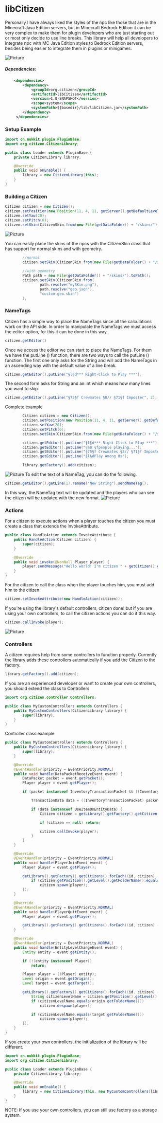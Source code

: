 # libCitizen
Personally I have always liked the styles of the npc like those that are in the Minecraft Java Edition servers, but in Minecraft Bedrock Edition it can be very complex to make them for plugin developers who are just starting out or most only decide to use line breaks. This library will help all developers to integrate npc with MC Java Edition styles to Bedrock Edition servers, besides being easier to integrate them in plugins or minigames.

![Picture](https://github.com/JoseLuisHD/libCitizen/blob/main/img/example.png)

##### Dependencies:

```xml
    <dependencies>
        <dependency>
            <groupId>org.citizen</groupId>
            <artifactId>libCitizen</artifactId>
            <version>1.0-SNAPSHOT</version>
            <scope>system</scope>
            <systemPath>${basedir}/lib/libCitizen.jar</systemPath>
        </dependency>
     </dependencies>
```

### Setup Example

```java
import cn.nukkit.plugin.PluginBase;
import org.citizen.CitizenLibrary;

public class Loader extends PluginBase {
    private CitizenLibrary library;

    @Override
    public void onEnable() {
        library = new CitizenLibrary(this);
    }
}
```

### Building a Citizen

```java
Citizen citizen = new Citizen();
citizen.setPosition(new Position(11, 4, 11, getServer().getDefaultLevel()));
citizen.setYaw(20);
citizen.setPitch(0);
citizen.setSkin(CitizenSkin.from(new File(getDataFolder() + "/skins/").toPath().resolve("mySKin.png")));
```
![Picture](https://github.com/JoseLuisHD/libCitizen/blob/main/img/test1.jpeg)

You can easily place the skins of the npcs with the CitizenSkin class that has support for normal skins and with geometry.
```java
        //normal
        citizen.setSkin(CitizenSkin.from(new File(getDataFolder() + "/skins/").toPath().resolve("mySKin.png")));
        
        //with geometry
        Path path = new File(getDataFolder() + "/skins/").toPath();
        citizen.setSkin(CitizenSkin.from(
                path.resolve("mySKin.png"),
                path.resolve("geo.json"),
                "custom.geo.skin")
        );
```

### NameTags
Citizen has a simple way to place the NameTags since all the calculations work on the API side. In order to manipulate the NameTags we must access the editor option, for this it can be done in this way.
```java
citizen.getEditor()
```
Once we access the editor we can start to place the NameTags. For them we have the putLine () function, there are two ways to call the putLine () function.
The first one only asks for the String and will add the NameTags in an ascending way with the default value of a line break.
```java
citizen.getEditor().putLine("§l§d*** Right-Click to Play ***");
```
The second form asks for String and an int which means how many lines you want to skip.
```java
citizen.getEditor().putLine("§75§f Crewmates §8// §71§f Imposter", 2);
```
Complete example
```java
        Citizen citizen = new Citizen();
        citizen.setPosition(new Position(11, 4, 11, getServer().getDefaultLevel()));
        citizen.setYaw(20);
        citizen.setPitch(0);
        citizen.setSkin(CitizenSkin.from(new File(getDataFolder() + "/skins/").toPath().resolve("mySKin.png")));

        citizen.getEditor().putLine("§l§d*** Right-Click to Play ***");
        citizen.getEditor().putLine("§a0 §fpeople playing...");
        citizen.getEditor().putLine("§75§f Crewmates §8// §71§f Imposter", 2);
        citizen.getEditor().putLine("§l§dPlay Among Us");

        library.getFactory().add(citizen);
```
![Picture](https://github.com/JoseLuisHD/libCitizen/blob/main/img/final.jpeg)
To edit the text of a NameTag, you can do the following.
```java
citizen.getEditor().getLine(1).rename("New String").sendNameTag();
```
In this way, the NameTag text will be updated and the players who can see the citizen will be updated with the new format.
![Picture](https://github.com/JoseLuisHD/libCitizen/blob/main/img/edit.jpeg)

### Actions
For a citizen to execute actions when a player touches the citizen you must create a class that extends the InvokeAttribute.
```java
public class HandleAction extends InvokeAttribute {
    public HandleAction(Citizen citizen) {
        super(citizen);
    }

    @Override
    public void invoke(@NonNull Player player) {
        player.sendMessage("Hello world! I'm citizen " + getCitizen().getEntityId());
    }
}
```
For the citizen to call the class when the player touches him, you must add him to the citizen.
```java
citizen.setInvokeAttribute(new HandleAction(citizen));
```
If you're using the library's default controllers, citizen done! but if you are using your own controllers, to call the citizen actions you can do it this way.
```java
citizen.callInvoke(player);
```
![Picture](https://github.com/JoseLuisHD/libCitizen/blob/main/img/actions.jpeg)
### Controllers
A citizen requires help from some controllers to function properly. Currently the library adds these controllers automatically if you add the Citizen to the factory.
```java
library.getFactory().add(citizen);
```
If you are an experienced developer or want to create your own controllers, you should extend the class to Controllers

```java
import org.citizen.controller.Controllers;

public class MyCustomControllers extends Controllers {
    public MyCustomControllers(CitizenLibrary library) {
        super(library);
    }
}
```
Controller class example
```java
public class MyCustomControllers extends Controllers {
    public MyCustomControllers(CitizenLibrary library) {
        super(library);
    }

    @Override
    @EventHandler(priority = EventPriority.NORMAL)
    public void handle(DataPacketReceiveEvent event) {
        DataPacket packet = event.getPacket();
        Player player = event.getPlayer();

        if (packet instanceof InventoryTransactionPacket && ((InventoryTransactionPacket) packet).transactionType == InventoryTransactionPacket.TYPE_USE_ITEM_ON_ENTITY) {

            TransactionData data = ((InventoryTransactionPacket) packet).transactionData;

            if (data instanceof UseItemOnEntityData) {
                Citizen citizen = getLibrary().getFactory().getCitizen(((UseItemOnEntityData) data).entityRuntimeId);

                if (citizen == null) return;

                citizen.callInvoke(player);
            }
        }
    }

    @Override
    @EventHandler(priority = EventPriority.NORMAL)
    public void handle(PlayerJoinEvent event) {
        Player player = event.getPlayer();

        getLibrary().getFactory().getCitizens().forEach((id, citizen) -> {
            if (citizen.getPosition().getLevel().getFolderName().equals(player.getLevel().getFolderName()))
                citizen.spawn(player);
        });
    }

    @Override
    @EventHandler(priority = EventPriority.NORMAL)
    public void handle(PlayerQuitEvent event) {
        Player player = event.getPlayer();

        getLibrary().getFactory().getCitizens().forEach((id, citizen) -> citizen.despawn(player));
    }

    @Override
    @EventHandler(priority = EventPriority.NORMAL)
    public void handle(EntityLevelChangeEvent event) {
        Entity entity = event.getEntity();

        if (!(entity instanceof Player))
            return;

        Player player = ((Player) entity);
        Level origin = event.getOrigin();
        Level target = event.getTarget();

        getLibrary().getFactory().getCitizens().forEach((id, citizen) -> {
            String citizenLevelName = citizen.getPosition().getLevel().getFolderName();
            if (citizenLevelName.equals(origin.getFolderName()))
                citizen.despawn(player);

            if (citizenLevelName.equals(target.getFolderName()))
                citizen.spawn(player);
        });
    }
}
```

If you create your own controllers, the initialization of the library will be different.
```java
import cn.nukkit.plugin.PluginBase;
import org.citizen.CitizenLibrary;

public class Loader extends PluginBase {
    private CitizenLibrary library;

    @Override
    public void onEnable() {
        library = new CitizenLibrary(this, new MyCustomControllers(library));
    }
}
```
NOTE: If you use your own controllers, you can still use factory as a storage system.
